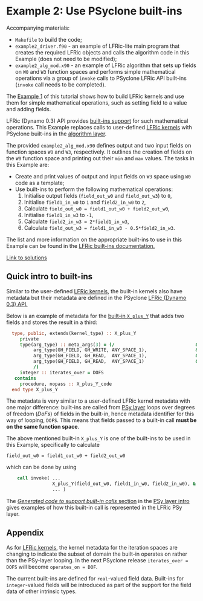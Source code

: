 # Example 2: Use PSyclone built-ins

Accompanying materials:

* `Makefile` to build the code;
* `example2_driver.f90` - an example of LFRic-lite main program that
  creates the required LFRic objects and calls the algorithm code in
  this Example (does not need to be modified);
* `example2_alg_mod.x90` - an example of LFRic algorithm that sets up
  fields on `W0` and `W3` function spaces and performs simple mathematical
  operations via a group of `invoke` calls to PSyclone LFRic API built-ins
  (`invoke` call needs to be completed).

The [Example 1](../example1) of this tutorial shows how to build LFRic
kernels and use them for simple mathematical operations, such as
setting field to a value and adding fields.

LFRic (Dynamo 0.3) API provides
[built-ins support](
https://psyclone.readthedocs.io/en/stable/dynamo0p3.html#built-ins)
for such mathematical operations. This Example replaces calls to
user-defined [LFRic kernels](../background/LFRic_kernel.md) with PSyclone
built-ins in the [algorithm layer](../background/LFRic_algorithm.md).

The provided `example2_alg_mod.x90` defines output and two input
fields on function spaces `W0` and `W3`, respectively. It outlines
the creation of fields on the `W0` function space and printing out
their `min` and `max` values. The tasks in this Example are:
* Create and print values of output and input fields on `W3` space
  using `W0` code as a template;
* Use built-ins to perform the following mathematical operations:
  1. Initialise output fields (`field_out_w0` and `field_out_w3`) to `0`,
  2. Initialise `field1_in_w0` to `1` and `field2_in_w0` to `2`,
  3. Calculate `field_out_w0 = field1_out_w0 + field2_out_w0`,
  4. Initialise `field1_in_w3` to `-1`,
  5. Calculate `field2_in_w3 = 2*field1_in_w3`,
  6. Calculate `field_out_w3 = field1_in_w3 - 0.5*field2_in_w3`.

The list and more information on the appropriate built-ins to use
in this Example can be found in the [LFRic built-ins documentation.](
https://psyclone.readthedocs.io/en/stable/dynamo0p3.html#built-ins)

[Link to solutions](solutions)

## Quick intro to built-ins

Similar to the user-defined [LFRic kernels](../background/LFRic_kernel.md),
the built-in kernels also have metadata but their metadata are defined in
the PSyclone [LFRic (Dynamo 0.3) API.](
https://psyclone.readthedocs.io/en/stable/dynamo0p3.html)

Below is an example of metadata for the [built-in `X_plus_Y`](
https://psyclone.readthedocs.io/en/stable/dynamo0p3.html#x-plus-y)
that adds two fields and stores the result in a third:

```fortran
  type, public, extends(kernel_type) :: X_plus_Y
     private
     type(arg_type) :: meta_args(3) = (/                              &
          arg_type(GH_FIELD, GH_WRITE, ANY_SPACE_1),                  &
          arg_type(GH_FIELD, GH_READ,  ANY_SPACE_1),                  &
          arg_type(GH_FIELD, GH_READ,  ANY_SPACE_1)                   &
          /)
     integer :: iterates_over = DOFS
   contains
     procedure, nopass :: X_plus_Y_code
  end type X_plus_Y
```

The metadata is very similar to a user-defined LFRic kernel metadata
with one major difference: built-ins are called from [PSy layer](
../background/LFRic_PSy.md) loops over degrees of freedom (*DoFs*) of
fields in the built-in, hence metadata identifier for this way of looping,
`DOFS`. This means that fields passed to a built-in call **must be on
the same function space**.

The above mentioned built-in `X_plus_Y` is one of the built-ins to be
used in this Example, specifically to calculate

```
field_out_w0 = field1_out_w0 + field2_out_w0
```

which can be done by using

```fortran
    call invoke( ...
                 X_plus_Y(field_out_w0, field1_in_w0, field2_in_w0), &
                 ... )
```

The [*Generated code to support built-in calls* section](
../background/LFRic_PSy.md#generated-code-to-support-built-in-calls)
in the [PSy layer intro](../background/LFRic_PSy.md) gives examples
of how this built-in call is represented in the LFRic PSy layer.

## Appendix

As for [LFRic kernels](../background/LFRic_kernel.md#appendix), the
kernel metadata for the iteration spaces are changing to indicate the
subset of domain the built-in operates on rather than the PSy-layer
looping. In the next PSyclone release `iterates_over = DOFS` will
become `operates_on = DOF`.

The current built-ins are defined for `real`-valued field data.
Built-ins for `integer`-valued fields will be introduced as part
of the support for the field data of other intrinsic types.
